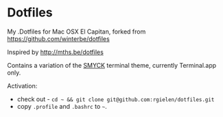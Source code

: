 Dotfiles
========

My .Dotfiles for Mac OSX El Capitan, forked from https://github.com/winterbe/dotfiles

Inspired by http://mths.be/dotfiles

Contains a variation of the [SMYCK](http://color.smyck.org/) terminal theme, currently Terminal.app only.

Activation:

  - check out - ```cd ~ && git clone git@github.com:rgielen/dotfiles.git``` 
  - copy ```.profile``` and ```.bashrc``` to ```~```.